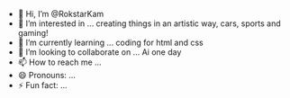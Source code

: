 - 👋 Hi, I’m @RokstarKam
- 👀 I’m interested in ... creating things in an artistic way, cars, sports and gaming!
- 🌱 I’m currently learning ... coding for html and css
- 💞️ I’m looking to collaborate on ... Ai one day 
- 📫 How to reach me ...
- 😄 Pronouns: ...
- ⚡ Fun fact: ...

<!---
RokstarKam/RokstarKam is a ✨ special ✨ repository because its `README.md` (this file) appears on your GitHub profile.
You can click the Preview link to take a look at your changes.
--->

